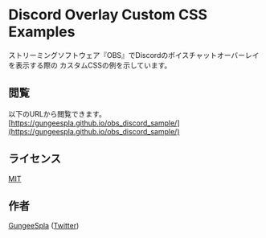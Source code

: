 Discord Overlay Custom CSS Examples
====
ストリーミングソフトウェア『OBS』でDiscordのボイスチャットオーバーレイを表示する際の
カスタムCSSの例を示しています。

## 閲覧

以下のURLから閲覧できます。  
[https://gungeespla.github.io/obs_discord_sample/](https://gungeespla.github.io/obs_discord_sample/)

## ライセンス

[MIT](https://github.com/GungeeSpla/obs_discord_sample/blob/master/LICENSE)

## 作者

[GungeeSpla](https://github.com/GungeeSpla) ([Twitter](https://twitter.com/GungeeSpla))
